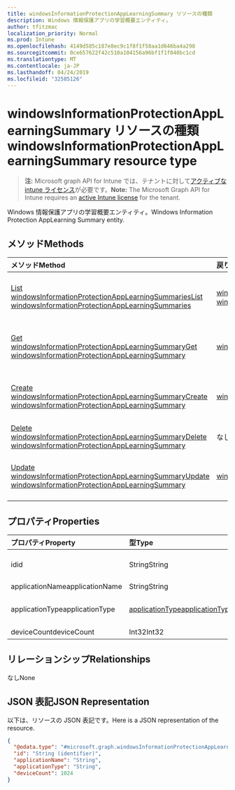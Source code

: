```yaml
---
title: windowsInformationProtectionAppLearningSummary リソースの種類
description: Windows 情報保護アプリの学習概要エンティティ。
author: tfitzmac
localization_priority: Normal
ms.prod: Intune
ms.openlocfilehash: 4149d585c187e8ec9c1f8f1f58aa1d646ba4a298
ms.sourcegitcommit: 0ce657622f42c510a104156a96bf1f1f040bc1cd
ms.translationtype: MT
ms.contentlocale: ja-JP
ms.lasthandoff: 04/24/2019
ms.locfileid: "32585126"
---
```

# <a name="windowsinformationprotectionapplearningsummary-resource-type"></a><span data-ttu-id="42868-103">windowsInformationProtectionAppLearningSummary リソースの種類</span><span class="sxs-lookup"><span data-stu-id="42868-103">windowsInformationProtectionAppLearningSummary resource type</span></span>

> <span data-ttu-id="42868-104">**注:** Microsoft graph API for Intune では、テナントに対して[アクティブな intune ライセンス](https://go.microsoft.com/fwlink/?linkid=839381)が必要です。</span><span class="sxs-lookup"><span data-stu-id="42868-104">**Note:** The Microsoft Graph API for Intune requires an [active Intune license](https://go.microsoft.com/fwlink/?linkid=839381) for the tenant.</span></span>

<span data-ttu-id="42868-105">Windows 情報保護アプリの学習概要エンティティ。</span><span class="sxs-lookup"><span data-stu-id="42868-105">Windows Information Protection AppLearning Summary entity.</span></span>

## <a name="methods"></a><span data-ttu-id="42868-106">メソッド</span><span class="sxs-lookup"><span data-stu-id="42868-106">Methods</span></span>
|<span data-ttu-id="42868-107">メソッド</span><span class="sxs-lookup"><span data-stu-id="42868-107">Method</span></span>|<span data-ttu-id="42868-108">戻り値の型</span><span class="sxs-lookup"><span data-stu-id="42868-108">Return Type</span></span>|<span data-ttu-id="42868-109">説明</span><span class="sxs-lookup"><span data-stu-id="42868-109">Description</span></span>|
|:---|:---|:---|
|[<span data-ttu-id="42868-110">List windowsInformationProtectionAppLearningSummaries</span><span class="sxs-lookup"><span data-stu-id="42868-110">List windowsInformationProtectionAppLearningSummaries</span></span>](../api/intune-wip-windowsinformationprotectionapplearningsummary-list.md)|<span data-ttu-id="42868-111">[windowsInformationProtectionAppLearningSummary](../resources/intune-wip-windowsinformationprotectionapplearningsummary.md) コレクション</span><span class="sxs-lookup"><span data-stu-id="42868-111">[windowsInformationProtectionAppLearningSummary](../resources/intune-wip-windowsinformationprotectionapplearningsummary.md) collection</span></span>|<span data-ttu-id="42868-112">[windowsInformationProtectionAppLearningSummary](../resources/intune-wip-windowsinformationprotectionapplearningsummary.md) オブジェクトのプロパティとリレーションシップをリストします。</span><span class="sxs-lookup"><span data-stu-id="42868-112">List properties and relationships of the [windowsInformationProtectionAppLearningSummary](../resources/intune-wip-windowsinformationprotectionapplearningsummary.md) objects.</span></span>|
|[<span data-ttu-id="42868-113">Get windowsInformationProtectionAppLearningSummary</span><span class="sxs-lookup"><span data-stu-id="42868-113">Get windowsInformationProtectionAppLearningSummary</span></span>](../api/intune-wip-windowsinformationprotectionapplearningsummary-get.md)|[<span data-ttu-id="42868-114">windowsInformationProtectionAppLearningSummary</span><span class="sxs-lookup"><span data-stu-id="42868-114">windowsInformationProtectionAppLearningSummary</span></span>](../resources/intune-wip-windowsinformationprotectionapplearningsummary.md)|<span data-ttu-id="42868-115">[windowsInformationProtectionAppLearningSummary](../resources/intune-wip-windowsinformationprotectionapplearningsummary.md) オブジェクトのプロパティとリレーションシップを読み取ります。</span><span class="sxs-lookup"><span data-stu-id="42868-115">Read properties and relationships of the [windowsInformationProtectionAppLearningSummary](../resources/intune-wip-windowsinformationprotectionapplearningsummary.md) object.</span></span>|
|[<span data-ttu-id="42868-116">Create windowsInformationProtectionAppLearningSummary</span><span class="sxs-lookup"><span data-stu-id="42868-116">Create windowsInformationProtectionAppLearningSummary</span></span>](../api/intune-wip-windowsinformationprotectionapplearningsummary-create.md)|[<span data-ttu-id="42868-117">windowsInformationProtectionAppLearningSummary</span><span class="sxs-lookup"><span data-stu-id="42868-117">windowsInformationProtectionAppLearningSummary</span></span>](../resources/intune-wip-windowsinformationprotectionapplearningsummary.md)|<span data-ttu-id="42868-118">新しい [windowsInformationProtectionAppLearningSummary](../resources/intune-wip-windowsinformationprotectionapplearningsummary.md) オブジェクトを作成します。</span><span class="sxs-lookup"><span data-stu-id="42868-118">Create a new [windowsInformationProtectionAppLearningSummary](../resources/intune-wip-windowsinformationprotectionapplearningsummary.md) object.</span></span>|
|[<span data-ttu-id="42868-119">Delete windowsInformationProtectionAppLearningSummary</span><span class="sxs-lookup"><span data-stu-id="42868-119">Delete windowsInformationProtectionAppLearningSummary</span></span>](../api/intune-wip-windowsinformationprotectionapplearningsummary-delete.md)|<span data-ttu-id="42868-120">なし</span><span class="sxs-lookup"><span data-stu-id="42868-120">None</span></span>|<span data-ttu-id="42868-121">[windowsInformationProtectionAppLearningSummary](../resources/intune-wip-windowsinformationprotectionapplearningsummary.md) を削除します。</span><span class="sxs-lookup"><span data-stu-id="42868-121">Deletes a [windowsInformationProtectionAppLearningSummary](../resources/intune-wip-windowsinformationprotectionapplearningsummary.md).</span></span>|
|[<span data-ttu-id="42868-122">Update windowsInformationProtectionAppLearningSummary</span><span class="sxs-lookup"><span data-stu-id="42868-122">Update windowsInformationProtectionAppLearningSummary</span></span>](../api/intune-wip-windowsinformationprotectionapplearningsummary-update.md)|[<span data-ttu-id="42868-123">windowsInformationProtectionAppLearningSummary</span><span class="sxs-lookup"><span data-stu-id="42868-123">windowsInformationProtectionAppLearningSummary</span></span>](../resources/intune-wip-windowsinformationprotectionapplearningsummary.md)|<span data-ttu-id="42868-124">[windowsInformationProtectionAppLearningSummary](../resources/intune-wip-windowsinformationprotectionapplearningsummary.md) オブジェクトのプロパティを更新します。</span><span class="sxs-lookup"><span data-stu-id="42868-124">Update the properties of a [windowsInformationProtectionAppLearningSummary](../resources/intune-wip-windowsinformationprotectionapplearningsummary.md) object.</span></span>|

## <a name="properties"></a><span data-ttu-id="42868-125">プロパティ</span><span class="sxs-lookup"><span data-stu-id="42868-125">Properties</span></span>
|<span data-ttu-id="42868-126">プロパティ</span><span class="sxs-lookup"><span data-stu-id="42868-126">Property</span></span>|<span data-ttu-id="42868-127">型</span><span class="sxs-lookup"><span data-stu-id="42868-127">Type</span></span>|<span data-ttu-id="42868-128">説明</span><span class="sxs-lookup"><span data-stu-id="42868-128">Description</span></span>|
|:---|:---|:---|
|<span data-ttu-id="42868-129">id</span><span class="sxs-lookup"><span data-stu-id="42868-129">id</span></span>|<span data-ttu-id="42868-130">String</span><span class="sxs-lookup"><span data-stu-id="42868-130">String</span></span>|<span data-ttu-id="42868-131">WindowsInformationProtectionAppLearningSummary の一意識別子。</span><span class="sxs-lookup"><span data-stu-id="42868-131">Unique Identifier for the WindowsInformationProtectionAppLearningSummary.</span></span>|
|<span data-ttu-id="42868-132">applicationName</span><span class="sxs-lookup"><span data-stu-id="42868-132">applicationName</span></span>|<span data-ttu-id="42868-133">String</span><span class="sxs-lookup"><span data-stu-id="42868-133">String</span></span>|<span data-ttu-id="42868-134">アプリケーション名</span><span class="sxs-lookup"><span data-stu-id="42868-134">Application Name</span></span>|
|<span data-ttu-id="42868-135">applicationType</span><span class="sxs-lookup"><span data-stu-id="42868-135">applicationType</span></span>|[<span data-ttu-id="42868-136">applicationType</span><span class="sxs-lookup"><span data-stu-id="42868-136">applicationType</span></span>](../resources/intune-wip-applicationtype.md)|<span data-ttu-id="42868-137">アプリケーションの種類。</span><span class="sxs-lookup"><span data-stu-id="42868-137">Application Type.</span></span> <span data-ttu-id="42868-138">可能な値は、`universal`、`desktop` です。</span><span class="sxs-lookup"><span data-stu-id="42868-138">Possible values are: `universal`, `desktop`.</span></span>|
|<span data-ttu-id="42868-139">deviceCount</span><span class="sxs-lookup"><span data-stu-id="42868-139">deviceCount</span></span>|<span data-ttu-id="42868-140">Int32</span><span class="sxs-lookup"><span data-stu-id="42868-140">Int32</span></span>|<span data-ttu-id="42868-141">デバイス数</span><span class="sxs-lookup"><span data-stu-id="42868-141">Device Count</span></span>|

## <a name="relationships"></a><span data-ttu-id="42868-142">リレーションシップ</span><span class="sxs-lookup"><span data-stu-id="42868-142">Relationships</span></span>
<span data-ttu-id="42868-143">なし</span><span class="sxs-lookup"><span data-stu-id="42868-143">None</span></span>

## <a name="json-representation"></a><span data-ttu-id="42868-144">JSON 表記</span><span class="sxs-lookup"><span data-stu-id="42868-144">JSON Representation</span></span>
<span data-ttu-id="42868-145">以下は、リソースの JSON 表記です。</span><span class="sxs-lookup"><span data-stu-id="42868-145">Here is a JSON representation of the resource.</span></span>
<!-- {
  "blockType": "resource",
  "keyProperty": "id",
  "@odata.type": "microsoft.graph.windowsInformationProtectionAppLearningSummary"
}
-->
``` json
{
  "@odata.type": "#microsoft.graph.windowsInformationProtectionAppLearningSummary",
  "id": "String (identifier)",
  "applicationName": "String",
  "applicationType": "String",
  "deviceCount": 1024
}
```



